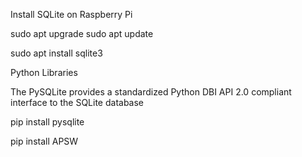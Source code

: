 Install SQLite on Raspberry Pi

sudo apt upgrade
sudo apt update

sudo apt install sqlite3

Python Libraries

The PySQLite provides a standardized Python DBI API 2.0 compliant interface
 to the SQLite database

pip install pysqlite

pip install APSW
